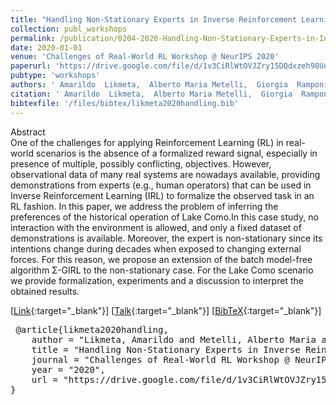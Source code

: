 ```yaml
---
title: "Handling Non-Stationary Experts in Inverse Reinforcement Learning: A Water System Control Case Study"
collection: publ_workshops
permalink: /publication/0204-2020-Handling-Non-Stationary-Experts-in-Inverse-Reinforcement-Learning-A-Water-System-Control-Case-Study
date: 2020-01-01
venue: 'Challenges of Real-World RL Workshop @ NeurIPS 2020'
paperurl: 'https://drive.google.com/file/d/1v3CiRlWtOVJZry15DQdxzeh98UoNAWbA/view'
pubtype: 'workshops'
authors: ' Amarildo  Likmeta,  Alberto Maria Metelli,  Giorgia  Ramponi,  Andrea  Tirinzoni,  Matteo  Giuliani, and  Marcello  Restelli'
citation: ' Amarildo  Likmeta,  Alberto Maria Metelli,  Giorgia  Ramponi,  Andrea  Tirinzoni,  Matteo  Giuliani, and  Marcello  Restelli&quot;Handling Non-Stationary Experts in Inverse Reinforcement Learning: A Water System Control Case Study.&quot; Challenges of Real-World RL Workshop @ NeurIPS 2020, 2020'
bibtexfile: '/files/bibtex/likmeta2020handling.bib'
---
```

Abstract
 <br> One of the challenges for applying Reinforcement Learning (RL) in real-world scenarios is the absence of a formalized reward signal, especially in presence of multiple, possibly conflicting, objectives. However, observational data of many real systems are nowadays available, providing demonstrations from experts (e.g., human operators) that can be used in Inverse Reinforcement Learning (IRL) to formalize the observed task in an RL fashion. In this paper, we address the problem of inferring the preferences of the historical operation of Lake Como.In this case study, no interaction with the environment is allowed, and only a fixed dataset of demonstrations is available. Moreover, the expert is non-stationary since its intentions change during decades when exposed to changing external forces. For this reason, we propose an extension of the batch model-free algorithm Σ-GIRL to the non-stationary case. For the Lake Como scenario we provide formalization, experiments and a discussion to interpret the obtained results. <br> 

 [[Link](https://drive.google.com/file/d/1v3CiRlWtOVJZry15DQdxzeh98UoNAWbA/view){:target="_blank"}] [[Talk](https://slideslive.com/38943284/handling-nonstationary-experts-in-inverse-reinforcement-learning-a-water-system-control-case-study){:target="_blank"}] [[BibTeX](/files/bibtex/likmeta2020handling.bib){:target="_blank"}] 
<pre> @article{likmeta2020handling,
    author = "Likmeta, Amarildo and Metelli, Alberto Maria and Ramponi, Giorgia and Tirinzoni, Andrea and Giuliani, Matteo and Restelli, Marcello",
    title = "Handling Non-Stationary Experts in Inverse Reinforcement Learning: A Water System Control Case Study",
    journal = "Challenges of Real-World RL Workshop @ NeurIPS 2020",
    year = "2020",
    url = "https://drive.google.com/file/d/1v3CiRlWtOVJZry15DQdxzeh98UoNAWbA/view"
} </pre>
